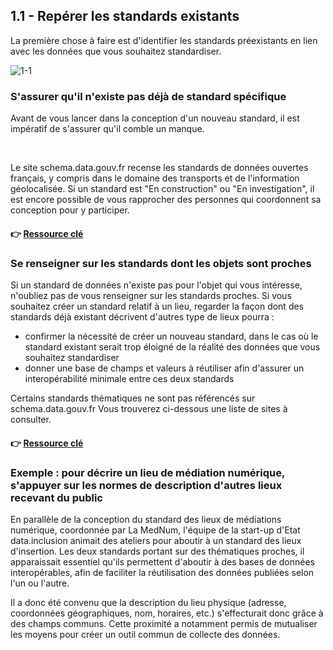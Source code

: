 ## 1.1 - Repérer les standards existants

La première chose à faire est d'identifier les standards préexistants en lien avec les données que vous souhaitez standardiser. 

![1-1](/images/algo/1-1.png)

### S'assurer qu'il n'existe pas déjà de standard spécifique

Avant de vous lancer dans la conception d'un nouveau standard, il est impératif de s'assurer qu'il comble un manque. 

<br>

Le site schema.data.gouv.fr recense les standards de données ouvertes français, y compris dans le domaine des transports et de l'information géolocalisée. Si un standard est "En construction" ou "En investigation", il est encore possible de vous rapprocher des personnes qui coordonnent sa conception pour y participer.  

#### 👉 [Ressource clé](https://schema.data.gouv.fr/schemas.html?q=)

### Se renseigner sur les standards dont les objets sont proches 

Si un standard de données n'existe pas pour l'objet qui vous intéresse, n'oubliez pas de vous renseigner sur les standards proches. Si vous souhaitez créer un standard relatif à un lieu, regarder la façon dont des standards déjà existant décrivent d'autres type de lieux pourra :  

- confirmer la nécessité de créer un nouveau standard, dans le cas où le standard existant serait trop éloigné de la réalité des données que vous souhaitez standardiser 
- donner une base de champs et valeurs à réutiliser afin d'assurer un interopérabilité minimale entre ces deux standards

Certains standards thématiques ne sont pas référencés sur schema.data.gouv.fr Vous trouverez ci-dessous une liste de sites à consulter.  

#### 👉 [Ressource clé](https://schema.data.gouv.fr/schemas.html?q=)

### Exemple : pour décrire un lieu de médiation numérique, s'appuyer sur les normes de description d'autres lieux recevant du public 

En parallèle de la conception du standard des lieux de médiations numérique, coordonnée par La MedNum, l'équipe de la start-up d'Etat data.inclusion animait des ateliers pour aboutir à un standard des lieux d'insertion. Les deux standards portant sur des thématiques proches, il apparaissait essentiel qu'ils permettent d'aboutir à des bases de données interopérables, afin de faciliter la réutilisation des données publiées selon l'un ou l'autre.

Il a donc été convenu que la description du lieu physique (adresse, coordonnées géographiques, nom, horaires, etc.) s'effecturait donc grâce à des champs communs. Cette proximité a notamment permis de mutualiser les moyens pour créer un outil commun de collecte des données.

